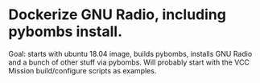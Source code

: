 # Dockerize GNU Radio, including pybombs install.

Goal: starts with ubuntu 18.04 image, builds pybombs, installs GNU Radio and a bunch of other stuff via pybombs.
Will probably start with the VCC Mission build/configure scripts as examples.
